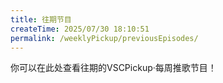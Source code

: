 ```yaml
---
title: 往期节目
createTime: 2025/07/30 18:10:51
permalink: /weeklyPickup/previousEpisodes/
---
```


你可以在此处查看往期的VSCPickup·每周推歌节目！